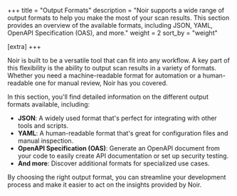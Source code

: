 +++
title = "Output Formats"
description = "Noir supports a wide range of output formats to help you make the most of your scan results. This section provides an overview of the available formats, including JSON, YAML, OpenAPI Specification (OAS), and more."
weight = 2
sort_by = "weight"

[extra]
+++

Noir is built to be a versatile tool that can fit into any workflow. A key part of this flexibility is the ability to output scan results in a variety of formats. Whether you need a machine-readable format for automation or a human-readable one for manual review, Noir has you covered.

In this section, you'll find detailed information on the different output formats available, including:

*   **JSON**: A widely used format that's perfect for integrating with other tools and scripts.
*   **YAML**: A human-readable format that's great for configuration files and manual inspection.
*   **OpenAPI Specification (OAS)**: Generate an OpenAPI document from your code to easily create API documentation or set up security testing.
*   **And more**: Discover additional formats for specialized use cases.

By choosing the right output format, you can streamline your development process and make it easier to act on the insights provided by Noir.
